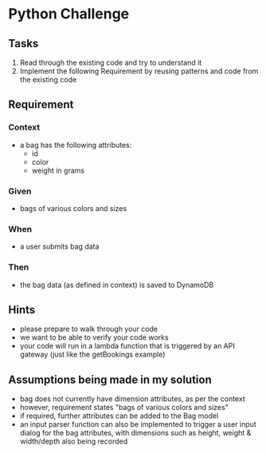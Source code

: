 # Python Challenge
## Tasks
1. Read through the existing code and try to understand it
2. Implement the following Requirement by reusing patterns and code from the existing code
## Requirement
### Context
- a bag has the following attributes:
  - id
  - color
  - weight in grams
### Given
- bags of various colors and sizes
### When
- a user submits bag data
### Then
- the bag data (as defined in context) is saved to DynamoDB

## Hints
- please prepare to walk through your code
- we want to be able to verify your code works
- your code will run in a lambda function that is triggered by an API gateway (just like the getBookings example)

## Assumptions being made in my solution
- bag does not currently have dimension attributes, as per the context
- however, requirement states "bags of various colors and sizes"
- if required, further attributes can be added to the Bag model
- an input parser function can also be implemented to trigger a user input dialog for the bag attributes, with dimensions such as height, weight & width/depth also being recorded


